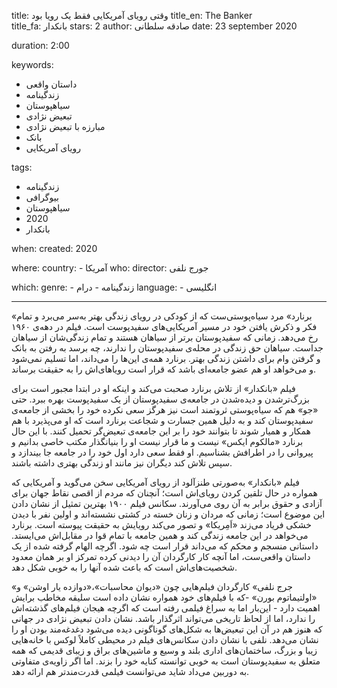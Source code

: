 
title: وقتی رویای آمریکایی فقط یک رویا بود 
title_en: The Banker  
title_fa: بانکدار 
stars: 2
author: صادقه سلطانی
date: 23 september 2020

duration: 2:00

keywords:
  - داستان واقعی 
  - زندگینامه
  - سیاهپوستان
  - تبعیض نژادی
  - مبارزه با تبعیض نژادی
  - بانک
  - رویای آمریکایی

tags:
  - زندگینامه 
  - بیوگرافی
  - سیاهپوستان
  - 2020
  - بانکدار  

when:
  created: 2020

where:
  country:
    - آمریکا 
who:
  director: جورج نلفی

which:
  genre:
    - زندگینامه
    - درام
  language:
    - انگلیسی 
   
---

«برنارد» مرد سیاه‌پوستی‌ست که از کودکی در رویای زندگی بهتر به‌سر می‌برد و تمام فکر و ذکرش یافتن خود در مسیر  آمریکایی‌های سفید‌پوست است. فیلم در دهه‌ی ۱۹۶۰ رخ می‌دهد. زمانی که سفیدپوستان برتر از سیاهان هستند و تمام زندگی‌شان از سیاهان جداست. سیاهان حق زندگی در محله‌ی سفیدپوستان را ندارند، چه برسد به رفتن به بانک و گرفتن وام برای داشتن زندگی بهتر. برنارد همه‌ی این‌ها را می‌داند، اما تسلیم نمی‌شود و می‌خواهد او هم عضو جامعه‌ای باشد که قرار است رویاهای‌اش را به حقیقت برساند.

 فیلم «بانکدار» از تلاش برنارد صحبت می‌کند و اینکه او در ابتدا مجبور است برای بزرگ‌تر‌شدن و دیده‌شدن در جامعه‌ی سفیدپوستان از یک سفیدپوست بهره ببرد. حتی «جو» هم که سیاه‌پوستی ثروتمند است نیز هرگز سعی نکرده خود را بخشی از جامعه‌ی سفیدپوستان کند و به دلیل همین جسارت و شجاعت برنارد است که او می‌پذیرد با هم همکار و همیار شوند تا بتوانند خود را بر این جامعه‌ی تبعیض‌گر تحمیل کنند. با این حال برنارد «مالکوم ایکس» نیست و ما قرار نیست او را بنیانگذار مکتب خاصی بدانیم و پیروانی را در اطرافش بشناسیم. او فقط سعی دارد اول خود را در جامعه جا بیندازد و سپس تلاش کند دیگران نیز مانند او زندگی بهتری داشته باشند.

فیلم «بانکدار» به‌صورتی طنزآلود از رویای آمریکایی سخن می‌گوید و آمریکایی که همواره در حال تلقین کردن رویای‌اش است؛ آنچنان که مردم از اقصی نقاط جهان برای آزادی و حقوق برابر به آن روی می‌آورند. سکانس فیلم ۱۹۰۰ بهترین تمثیل از نشان دادن این موضوع است؛ زمانی که مردان و زنان خسته در کشتی نشسته‌اند و اولین نفر با دیدن خشکی فریاد می‌زند «اَمِریکا» و تصور می‌کند رویایش به حقیقت پیوسته است. برنارد می‌خواهد در این جامعه زندگی کند و همین جامعه با تمام قوا در مقابل‌اش می‌ایستد. داستانی منسجم و محکم که می‌داند قرار است چه شود. اگرچه الهام گرفته شده از یک داستان واقعی‌ست، اما آنچه کار کارگردان آن را دیدنی کرده تمرکز او بر همان معدود شخصیت‌های‌اش است که باعث شده آنها را به خوبی شکل دهد. 

«جرج نلفی» کارگردان فیلم‌هایی چون «دیوان محاسبات»،«دوازده یار اوشن» و «اولتیماتوم بورن» -که با فیلم‌های خود همواره نشان داده است سلیقه مخاطب برایش اهمیت دارد - این‌بار اما به سراغ فیلمی رفته است که اگرچه هیجان فیلم‌های گذشته‌اش را ندارد، اما از لحاظ تاریخی می‌تواند اثرگذار باشد. نشان دادن تبعیض نژادی در جهانی که هنوز هم در آن این تبعیض‌ها به شکل‌های گوناگونی دیده می‌شود دغدغه‌مند بودن او را نشان می‌دهد. نلفی با نشان دادن سکانس‌های فیلم در محیطی کاملاً لوکس با خانه‌هایی زیبا و بزرگ، ساختمان‌های اداری بلند و وسیع و ماشین‌های براق و زیبای قدیمی که همه متعلق به سفیدپوستان است به خوبی توانسته کنایه خود را بزند. اما اگر زاویه‌ی متفاوتی به دوربین می‌داد شاید می‌توانست فیلمی قدرت‌مندتر هم ارائه دهد.